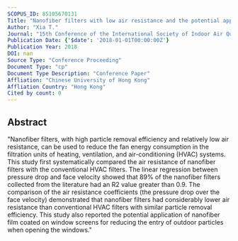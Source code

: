 ```yaml
---
SCOPUS_ID: 85105670131
Title: "Nanofiber filters with low air resistance and the potential applications in indoor environments"
Author: "Xia T."
Journal: "15th Conference of the International Society of Indoor Air Quality and Climate, INDOOR AIR 2018"
Publication Date: {'$date': '2018-01-01T00:00:00Z'}
Publication Year: 2018
DOI: nan
Source Type: "Conference Proceeding"
Document Type: "cp"
Document Type Description: "Conference Paper"
Affliation: "Chinese University of Hong Kong"
Affliation Country: "Hong Kong"
Cited by count: 0
---
```


## Abstract
"Nanofiber filters, with high particle removal efficiency and relatively low air resistance, can be used to reduce the fan energy consumption in the filtration units of heating, ventilation, and air-conditioning (HVAC) systems. This study first systematically compared the air resistance of nanofiber filters with the conventional HVAC filters. The linear regression between pressure drop and face velocity showed that 89% of the nanofiber filters collected from the literature had an R2 value greater than 0.9. The comparison of the air resistance coefficients (the pressure drop over the face velocity) demonstrated that nanofiber filters had considerably lower air resistance than conventional HVAC filters with similar particle removal efficiency. This study also reported the potential application of nanofiber film coated on window screens for reducing the entry of outdoor particles when opening the windows."
